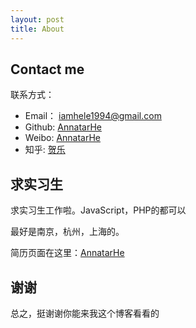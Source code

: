```yaml
---
layout: post
title: About
---
```


## Contact me

联系方式：

* Email： iamhele1994@gmail.com
* Github: [AnnatarHe](https://github.com/AnnatarHe)
* Weibo: [AnnatarHe](http://weibo.com/AnnatarHe/home)
* 知乎: [贺乐](https://www.zhihu.com/people/AnnatarHe)

## 求实习生

求实习生工作啦。JavaScript，PHP的都可以

最好是南京，杭州，上海的。

简历页面在这里：[AnnatarHe](https://www.iamhele.com)

## 谢谢

总之，挺谢谢你能来我这个博客看看的
